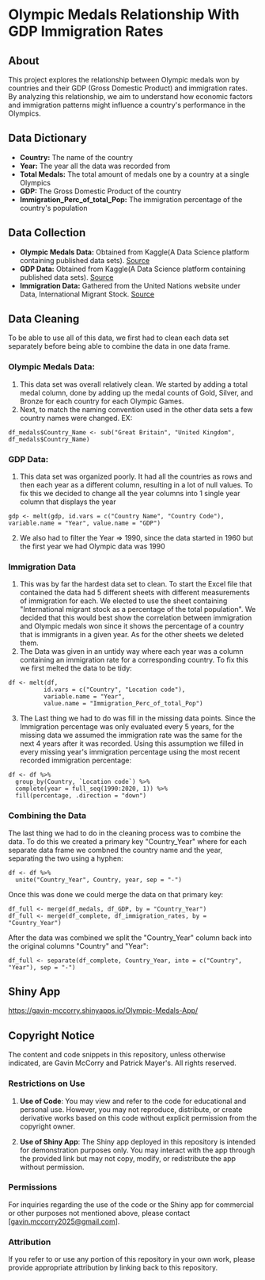 # Olympic Medals Relationship With GDP Immigration Rates

## About
This project explores the relationship between Olympic medals won by countries and their GDP (Gross Domestic Product) and immigration rates. By analyzing this relationship, we aim to understand how economic factors and immigration patterns might influence a country's performance in the Olympics.

## Data Dictionary
- **Country:** The name of the country
- **Year:** The year all the data was recorded from
- **Total Medals:** The total amount of medals one by a country at a single Olympics
- **GDP:** The Gross Domestic Product of the country
- **Immigration_Perc_of_total_Pop:** The immigration percentage of the country's population

## Data Collection
- **Olympic Medals Data:** Obtained from Kaggle(A Data Science platform containing published data sets). [Source](https://www.kaggle.com/datasets/ramontanoeiro/summer-olympic-medals-1986-2020?resource=download)
- **GDP Data:**  Obtained from Kaggle(A Data Science platform containing published data sets). [Source](https://www.kaggle.com/datasets/yapwh1208/countries-gdp-2012-to-2021?resource=download)
- **Immigration Data:** Gathered from the United Nations website under Data, International Migrant Stock. [Source](https://view.officeapps.live.com/op/view.aspx?src=https%3A%2F%2Fwww.un.org%2Fdevelopment%2Fdesa%2Fpd%2Fsites%2Fwww.un.org.development.desa.pd%2Ffiles%2Fundesa_pd_2020_ims_stock_by_sex_and_destination.xlsx&wdOrigin=BROWSELINK)

  
## Data Cleaning
To be able to use all of this data, we first had to clean each data set separately before being able to combine the data in one data frame. 

### Olympic Medals Data:
1. This data set was overall relatively clean. We started by adding a total medal column, done by adding up the medal counts of Gold, Silver, and Bronze for each country for each Olympic Games.
2. Next, to match the naming convention used in the other data sets a few country names were changed. EX:
```{r}
df_medals$Country_Name <- sub("Great Britain", "United Kingdom", df_medals$Country_Name)
```

### GDP Data:
1. This data set was organized poorly. It had all the countries as rows and then each year as a different column, resulting in a lot of null values. To fix this we decided to change all the year columns into 1 single year column that displays the year
```
gdp <- melt(gdp, id.vars = c("Country Name", "Country Code"), variable.name = "Year", value.name = "GDP")
```
2. We also had to filter the Year => 1990, since the data started in 1960 but the first year we had Olympic data was 1990

### Immigration Data
1. This was by far the hardest data set to clean. To start the Excel file that contained the data had 5 different sheets with different measurements of immigration for each. We elected to use the sheet containing "International migrant stock as a percentage of the total population". We decided that this would best show the correlation between immigration and Olympic medals won since it shows the percentage of a country that is immigrants in a given year. As for the other sheets we deleted them.
2. The Data was given in an untidy way where each year was a column containing an immigration rate for a corresponding country. To fix this we first melted the data to be tidy:
```{r}
df <- melt(df, 
          id.vars = c("Country", "Location code"), 
          variable.name = "Year", 
          value.name = "Immigration_Perc_of_total_Pop")
```
3. The Last thing we had to do was fill in the missing data points. Since the Immigration percentage was only evaluated every 5 years, for the missing data we assumed the immigration rate was the same for the next 4 years after it was recorded. Using this assumption we filled in every missing year's immigration percentage using the most recent recorded immigration percentage:
```{r}
df <- df %>%
  group_by(Country, `Location code`) %>%
  complete(year = full_seq(1990:2020, 1)) %>% 
  fill(percentage, .direction = "down")
```

### Combining the Data
The last thing we had to do in the cleaning process was to combine the data. To do this we created a primary key "Country_Year" where for each separate data frame we combned the country name and  the year, separating the two using a hyphen:
```{r}
df <- df %>%
  unite("Country_Year", Country, year, sep = "-")
```
Once this was done we could merge the data on that primary key:
```{r}
df_full <- merge(df_medals, df_GDP, by = "Country_Year")
df_full <- merge(df_complete, df_immigration_rates, by = "Country_Year")
```
After the data was combined we split the "Country_Year" column back into the original columns "Country" and "Year":
```{r}
df_full <- separate(df_complete, Country_Year, into = c("Country", "Year"), sep = "-")
```

## Shiny App
https://gavin-mccorry.shinyapps.io/Olympic-Medals-App/

## Copyright Notice

The content and code snippets in this repository, unless otherwise indicated, are Gavin McCorry and Patrick Mayer's. All rights reserved.

### Restrictions on Use

1. **Use of Code**: You may view and refer to the code for educational and personal use. However, you may not reproduce, distribute, or create derivative works based on this code without explicit permission from the copyright owner.

2. **Use of Shiny App**: The Shiny app deployed in this repository is intended for demonstration purposes only. You may interact with the app through the provided link but may not copy, modify, or redistribute the app without permission.

### Permissions

For inquiries regarding the use of the code or the Shiny app for commercial or other purposes not mentioned above, please contact [gavin.mccorry2025@gmail.com].

### Attribution

If you refer to or use any portion of this repository in your own work, please provide appropriate attribution by linking back to this repository.



